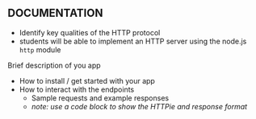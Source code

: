 ## DOCUMENTATION


* Identify key qualities of the HTTP protocol
* students will be able to implement an HTTP server using the node.js `http` module

Brief description of you app
- How to install / get started with your app
- How to interact with the endpoints
  - Sample requests and example responses
  - _note: use a code block to show the HTTPie and response format_
